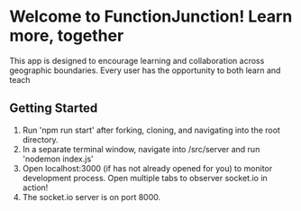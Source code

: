 # Welcome to FunctionJunction! Learn more, together

This app is designed to encourage learning and collaboration across geographic boundaries. Every user has the opportunity to both learn and teach

## Getting Started

1. Run 'npm run start' after forking, cloning, and navigating into the root directory.
2. In a separate terminal window, navigate into /src/server and run 'nodemon index.js'
3. Open localhost:3000 (if has not already opened for you) to monitor development process. Open multiple tabs to observer socket.io in action!
4. The socket.io server is on port 8000. 
